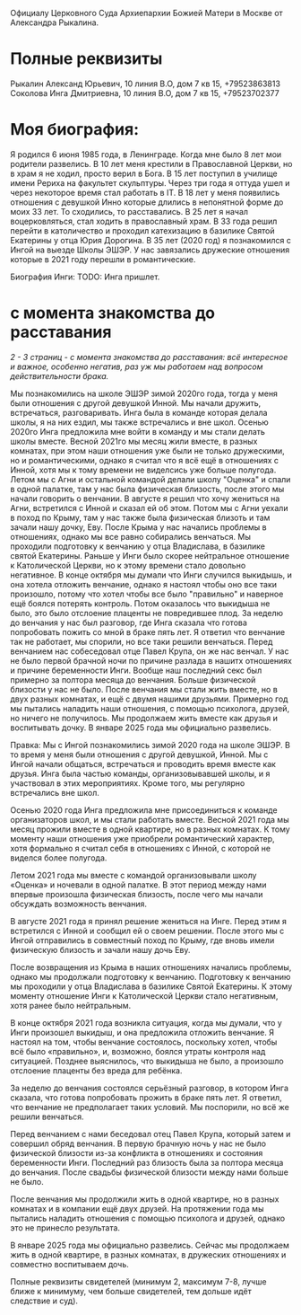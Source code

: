 Официалу Церковного Суда Архиепархии Божией Матери в
Москве от Александра Рыкалина.

# Полные реквизиты
Рыкалин Александ Юрьевич, 10 линия В.О, дом 7 кв 15, +79523863813
Соколова Инга Дмитриевна, 10 линия В.О, дом 7 кв 15, +79523702377

# Моя биография:
Я родился 6 июня 1985 года, в Ленинграде. Когда мне было 8 лет мои родители развелись. В 10 лет меня крестили в Православной Церкви, но в храм я не ходил, просто верил в Бога. В 15 лет поступил в училище имени Рериха на факультет скульптуры. Через три года я оттуда ушел и через некоторое время стал работать в IT. В 18 лет у меня появились отношения с девушкой Инно которые длились в непонятной форме до моих 33 лет. То сходились, то расставались. В 25 лет я начал воцерковляться, стал ходить в православный храм. В 33 года решил перейти в католичество и проходил катехизацию в базилике Святой Екатерины у отца Юрия Дорогина. В 35 лет (2020 год) я познакомился с Ингой на выезде Школы ЭШЭР. У нас завязались дружеские отношения которые в 2021 году перешли в романтические.

Биография Инги:
TODO: Инга пришлет.

# с момента знакомства до расставания
*2 - 3 страниц - с момента знакомства до расставания: всё интересное и важное, особенно негатив, раз уж мы работаем над*
*вопросом действительности брака.* 

Мы познакомились на школе ЭШЭР зимой 2020го года, тогда у меня были отношения с другой девушкой Инной. Мы начали дружить, встречаться, разговаривать. Инга была в команде которая делала школы, я на них ездил, мы также встречались и вне школ. Осенью 2020го Инга предложила мне войти в команду и мы стали делать школы вместе. Весной 2021го мы месяц жили вместе, в разных комнатах, при этом наши отношения уже были не только дружескими, но и романтическими, однако я считал что я всё ещё в отношениях с Инной, хотя мы к тому времени не виделсись уже больше полугода. Летом мы с Агни и остальной командой делали школу "Оценка" и спали в одной палатке, там у нас была физическая близость, после этого мы начали говорить о венчании. В августе я решил что хочу жениться на Агни, встретился с Инной и сказал ей об этом. Потом мы с Агни уехали в поход по Крыму, там у нас также была физическая близоть и там зачали нашу дочку, Еву. После Крыма у нас начались проблемы в отношениях, однако мы все равно собирались венчаться. Мы проходили подготовку к венчанию у отца Владислава, в базилике святой Екатерины. Раньше у Инги было скорее нейтральное отношение к Католической Церкви, но к этому времени стало довольно негативное. В конце октября мы думали что Инги случился выкидышь, и она хотела отложить венчание, однако я настоял чтобы оно все таки произошло, потому что хотел чтобы все было "правильно" и наверное ещё боялся потерять контроль. Потом оказалось что выкидыша не было, это было отслоение плаценты не повредившее плод. За неделю до венчания у нас был разговор, где Инга сказала что готова попробовать пожить со мной в браке пять лет. Я ответил что венчание так не работает, мы спорили, но все таки решили венчаться. Перед венчанием нас собеседовал отце Павел Крупа, он же нас венчал. У нас не было первой брачной ночи по причине разлада в нашитх отношениях и причине беременности Инги. Вообще наш последний секс был примерно за полтора месяца до венчания. Больше физической близости у нас не было. После венчания мы стали жить вместе, но в двух разных комнатах, и ещё с двумя нашими друзьями. Примерно год мы пытались наладить наши отношения, с помощью психолога, друзей, но ничего не получилось. Мы продолжаем жить вместе как друзья и воспитывать дочку. В январе 2025 года мы официально развелись.


Правка:
Мы с Ингой познакомились зимой 2020 года на школе ЭШЭР. В то время у меня были отношения с другой девушкой, Инной. Мы с Ингой начали общаться, встречаться и проводить время вместе как друзья. Инга была частью команды, организовывавшей школы, и я участвовал в этих мероприятиях. Кроме того, мы регулярно встречались вне школ.

Осенью 2020 года Инга предложила мне присоединиться к команде организаторов школ, и мы стали работать вместе. Весной 2021 года мы месяц прожили вместе в одной квартире, но в разных комнатах. К тому моменту наши отношения уже приобрели романтический характер, хотя формально я считал себя в отношениях с Инной, с которой не виделся более полугода.

Летом 2021 года мы вместе с командой организовывали школу «Оценка» и ночевали в одной палатке. В этот период между нами впервые произошла физическая близость, после чего мы начали обсуждать возможность венчания.

В августе 2021 года я принял решение жениться на Инге. Перед этим я встретился с Инной и сообщил ей о своем решении. После этого мы с Ингой отправились в совместный поход по Крыму, где вновь имели физическую близость и зачали нашу дочь Еву.

После возвращения из Крыма в наших отношениях начались проблемы, однако мы продолжали подготовку к венчанию. Подготовку к венчанию мы проходили у отца Владислава в базилике Святой Екатерины. К этому моменту отношение Инги к Католической Церкви стало негативным, хотя ранее было нейтральным.

В конце октября 2021 года возникла ситуация, когда мы думали, что у Инги произошел выкидыш, и она предложила отложить венчание. Я настоял на том, чтобы венчание состоялось, поскольку хотел, чтобы всё было «правильно», и, возможно, боялся утраты контроля над ситуацией. Позднее выяснилось, что выкидыша не было, а произошло отслоение плаценты без вреда для ребёнка.

За неделю до венчания состоялся серьёзный разговор, в котором Инга сказала, что готова попробовать прожить в браке пять лет. Я ответил, что венчание не предполагает таких условий. Мы поспорили, но всё же решили венчаться.

Перед венчанием с нами беседовал отец Павел Крупа, который затем и совершил обряд венчания. В первую брачную ночь у нас не было физической близости из-за конфликта в отношениях и состояния беременности Инги. Последний раз близость была за полтора месяца до венчания. После свадьбы физической близости между нами больше не было.

После венчания мы продолжили жить в одной квартире, но в разных комнатах и в компании ещё двух друзей. На протяжении года мы пытались наладить отношения с помощью психолога и друзей, однако это не принесло результата.

В январе 2025 года мы официально развелись. Сейчас мы продолжаем жить в одной квартире, в разных комнатах, в дружеских отношениях и совместно воспитываем дочь.


Полные реквизиты свидетелей (минимум 2, максимум 7-8,
лучше ближе к минимуму, чем больше свидетелей, тем дольше идёт следствие и суд).